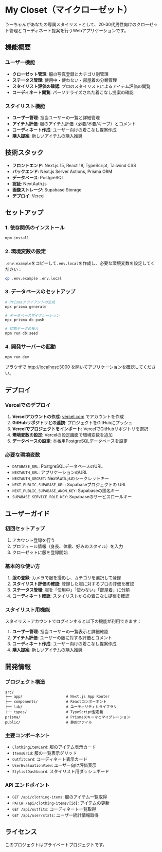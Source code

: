 # My Closet（マイクローゼット）

うーちゃんがあなたの専属スタイリストとして、20-30代男性向けのクローゼット管理とコーディネート提案を行うWebアプリケーションです。

## 機能概要

### ユーザー機能
- **クローゼット管理**: 服の写真登録とカテゴリ別管理
- **ステータス管理**: 使用中・使わない・部屋着の分類管理
- **スタイリスト評価の確認**: プロのスタイリストによるアイテム評価の閲覧
- **コーディネート閲覧**: パーソナライズされた着こなし提案の確認

### スタイリスト機能
- **ユーザー管理**: 担当ユーザーの一覧と詳細管理
- **アイテム評価**: 服のアイテム評価（必要/不要/キープ）とコメント
- **コーディネート作成**: ユーザー向けの着こなし提案作成
- **購入提案**: 新しいアイテムの購入推奨

## 技術スタック

- **フロントエンド**: Next.js 15, React 18, TypeScript, Tailwind CSS
- **バックエンド**: Next.js Server Actions, Prisma ORM
- **データベース**: PostgreSQL
- **認証**: NextAuth.js
- **画像ストレージ**: Supabase Storage
- **デプロイ**: Vercel

## セットアップ

### 1. 依存関係のインストール

```bash
npm install
```

### 2. 環境変数の設定

`.env.example`をコピーして`.env.local`を作成し、必要な環境変数を設定してください：

```bash
cp .env.example .env.local
```

### 3. データベースのセットアップ

```bash
# Prismaクライアントの生成
npx prisma generate

# データベースマイグレーション
npx prisma db push

# 初期データの投入
npm run db:seed
```

### 4. 開発サーバーの起動

```bash
npm run dev
```

ブラウザで [http://localhost:3000](http://localhost:3000) を開いてアプリケーションを確認してください。

## デプロイ

### Vercelでのデプロイ

1. **Vercelアカウントの作成**: [vercel.com](https://vercel.com) でアカウントを作成
2. **GitHubリポジトリとの連携**: プロジェクトをGitHubにプッシュ
3. **Vercelでプロジェクトをインポート**: VercelでGitHubリポジトリを選択
4. **環境変数の設定**: Vercelの設定画面で環境変数を追加
5. **データベースの設定**: 本番用PostgreSQLデータベースを設定

### 必要な環境変数

- `DATABASE_URL`: PostgreSQLデータベースのURL
- `NEXTAUTH_URL`: アプリケーションのURL
- `NEXTAUTH_SECRET`: NextAuth.jsのシークレットキー
- `NEXT_PUBLIC_SUPABASE_URL`: Supabaseプロジェクトの URL
- `NEXT_PUBLIC_SUPABASE_ANON_KEY`: Supabaseの匿名キー
- `SUPABASE_SERVICE_ROLE_KEY`: Supabaseのサービスロールキー

## ユーザーガイド

### 初回セットアップ

1. アカウント登録を行う
2. プロフィール情報（身長、体重、好みのスタイル）を入力
3. クローゼットに服を登録開始

### 基本的な使い方

1. **服の登録**: カメラで服を撮影し、カテゴリを選択して登録
2. **スタイリスト評価の確認**: 登録した服に対するプロの評価を確認
3. **ステータス管理**: 服を「使用中」「使わない」「部屋着」に分類
4. **コーディネート確認**: スタイリストからの着こなし提案を確認

### スタイリスト用機能

スタイリストアカウントでログインすると以下の機能が利用できます：

1. **ユーザー管理**: 担当ユーザーの一覧表示と詳細確認
2. **アイテム評価**: ユーザーの服に対する評価とコメント
3. **コーディネート作成**: ユーザー向けの着こなし提案作成
4. **購入提案**: 新しいアイテムの購入推奨

## 開発情報

### プロジェクト構造

```
src/
├── app/                    # Next.js App Router
├── components/             # Reactコンポーネント
├── lib/                    # ユーティリティとライブラリ
├── types/                  # TypeScript型定義
prisma/                     # Prismaスキーマとマイグレーション
public/                     # 静的ファイル
```

### 主要コンポーネント

- `ClothingItemCard`: 服のアイテム表示カード
- `ItemsGrid`: 服の一覧表示グリッド
- `OutfitCard`: コーディネート表示カード
- `UserEvaluationView`: ユーザー向け評価表示
- `StylistDashboard`: スタイリスト用ダッシュボード

### API エンドポイント

- `GET /api/clothing-items`: 服のアイテム一覧取得
- `PATCH /api/clothing-items/[id]`: アイテムの更新
- `GET /api/outfits`: コーディネート一覧取得
- `GET /api/user/stats`: ユーザー統計情報取得

## ライセンス

このプロジェクトはプライベートプロジェクトです。
